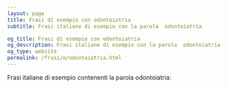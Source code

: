 ```yaml
---
layout: page
title: Frasi di esempio con odontoiatria 
subtitle: Frasi italiane di esempio con la parola  odontoiatria

og_title: Frasi di esempio con odontoiatria 
og_description: Frasi italiane di esempio con la parola  odontoiatria
og_type: website
permalink: /frasi/o/odontoiatria.html
---
```


Frasi italiane di esempio contenenti la parola odontoiatria:


